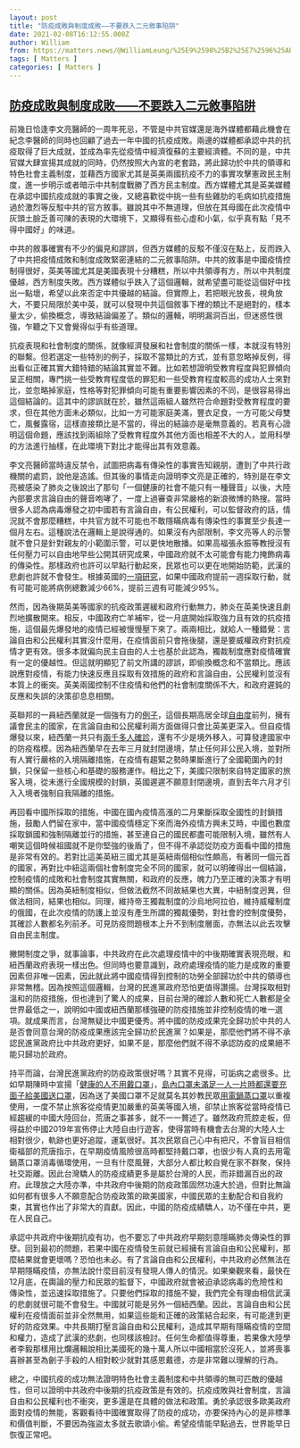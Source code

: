 ```yaml
---
layout: post
title: "防疫成敗與制度成敗——不要跌入二元敘事陷阱"
date: 2021-02-08T16:12:55.000Z
author: William
from: https://matters.news/@WilliamLeung/%25E9%2598%25B2%25E7%2596%25AB%25E6%2588%2590%25E6%2595%2597%25E8%2588%2587%25E5%2588%25B6%25E5%25BA%25A6%25E6%2588%2590%25E6%2595%2597-%25E4%25B8%258D%25E8%25A6%2581%25E8%25B7%258C%25E5%2585%25A5%25E4%25BA%258C%25E5%2585%2583%25E6%2595%2598%25E4%25BA%258B%25E9%2599%25B7%25E9%2598%25B1-bafyreiaqhfzl4eo4j37ydzxgoir3dkhqidg7xssnjrx7ydtegjtx72u5lq
tags: [ Matters ]
categories: [ Matters ]
---
```

<!--1612800775000-->
[防疫成敗與制度成敗——不要跌入二元敘事陷阱](https://matters.news/@WilliamLeung/%25E9%2598%25B2%25E7%2596%25AB%25E6%2588%2590%25E6%2595%2597%25E8%2588%2587%25E5%2588%25B6%25E5%25BA%25A6%25E6%2588%2590%25E6%2595%2597-%25E4%25B8%258D%25E8%25A6%2581%25E8%25B7%258C%25E5%2585%25A5%25E4%25BA%258C%25E5%2585%2583%25E6%2595%2598%25E4%25BA%258B%25E9%2599%25B7%25E9%2598%25B1-bafyreiaqhfzl4eo4j37ydzxgoir3dkhqidg7xssnjrx7ydtegjtx72u5lq)
------

<div>
<p>前幾日恰逢李文亮醫師的一周年死忌，不管是中共官媒還是海外媒體都藉此機會在紀念李醫師的同時也回顧了過去一年中國的抗疫成敗。兩邊的媒體都承認中共的抗疫取得了巨大成就，並成為率先從疫情中經濟復蘇的主要經濟體。不同的是，中共官媒大肆宣揚其成就的同時，仍然按照大內宣的老套路，將此歸功於中共的領導和特色社會主義制度，並藉西方國家尤其是英美兩國抗疫不力的事實攻擊憲政民主制度，進一步明示或者暗示中共制度戰勝了西方民主制度。西方媒體尤其是英美媒體在承認中國抗疫成就的事實之後，又總喜歡從中挑一些有些雞肋的毛病如抗疫措施過於激烈等反駁中共的官方敘事。雖說其中不無道理，但放在其母國在此次疫情中灰頭土臉乏善可陳的表現的大環境下，又顯得有些心虛和小氣，似乎真有點「見不得中國好」的味道。</p><p>中共的敘事確實有不少的偏見和謬誤，但西方媒體的反駁不僅沒在點上，反而跌入了中共把疫情成敗和制度成敗緊密連結的二元敘事陷阱。中共的敘事是中國疫情控制得很好，英美等國尤其是美國表現十分糟糕，所以中共領導有方，所以中共制度優越，西方制度失敗。西方媒體似乎跌入了這個邏輯，就希望盡可能從這個好中找出一點壞，希望以此來否定中共優越的結論。但實際上，若把眼光放長，視角放大，不要只局限於美中英，就可以發現中共這個敘事下裡的類比不是絕對的，樣本量太少，偷換概念，導致結論偏差了。類似的邏輯，明明漏洞百出，但迷惑性很強，乍聽之下又會覺得似乎有些道理。</p><p>抗疫表現和社會制度的關係，就像經濟發展和社會制度的關係一樣，本就沒有特別的聯繫。但若選定一些特別的例子，採取不當類比的方式，並有意忽略掉反例，得出看似正確其實大錯特錯的結論其實並不難。比如若想證明受教育程度與犯罪傾向呈正相關，專門挑一些受教育程度低的罪犯和一些受教育程度較高的成功人士來對比，並忽略掉家庭，性格等對犯罪傾向可能有重要影響因素的不同，是很容易得出這個結論的。這其中的謬誤就在於，雖然這兩組人雖然符合命題對受教育程度的要求，但在其他方面未必類似，比如一方可能家庭美滿，豐衣足食，一方可能父母雙亡，風餐露宿，這樣直接類比是不當的，得出的結論亦是毫無意義的。若真有心證明這個命題，應該找到兩組除了受教育程度外其他方面也相差不大的人，並用科學的方法進行抽樣，在此環境下對比才能得出其有效意義。</p><p>李文亮醫師當時違反禁令，試圖把病毒有傳染性的事實告知親朋，遭到了中共行政機關的處罰，說他是造謠。但其後的事情走向證明李文亮是正確的，特別是在李文亮被感染了肺炎之後說出了那句「一個健康的社會不能只有一種聲音」以後，大陸內部要求言論自由的聲音咆哮了，一度上過審查非常嚴格的新浪微博的熱搜。當時很多人認為病毒爆發之初中國若有言論自由，有公民權利，可以監督政府的話，情況就不會那麼糟糕，中共官方就不可能也不敢隱瞞病毒有傳染性的事實至少長達一個月左右。這種說法在邏輯上是說得通的。如果沒有內部限制，李文亮等人的示警就不會只是針對親友的小範圍示警，可以更快地散播。如果高福張永振等教授沒有任何壓力可以自由地早些公開其研究成果，中國政府就不太可能會有能力掩飾病毒的傳染性。那樣政府也許可以早點行動起來，民眾也可以更在地開始防範，武漢的悲劇也許就不會發生。根據英國的<a href="https://www.nature.com/articles/s41586-020-2293-x" target="_blank">一項研究</a>，如果中國政府提前一週採取行動，就有可能可能將病例總數減少66%，提前三週有可能減少95%。</p><p>然而，因為後期英美等國家的抗疫政策遲緩和政府行動無力，肺炎在英美快速且劇烈地擴散開來。相反，中國政府亡羊補牢，從一月底開始採取強力且有效的抗疫措施，這個最先爆發地的疫情已經被慢慢壓下來了。兩兩相比，就給人一種錯覺：言論自由和公民權利其實沒什麼用，在疫情面前只會拖後腿，還是要威權政府對抗疫情才更有效。很多本就偏向民主自由的人士也基於此認為，獨裁制度應對疫情確實有一定的優越性。但這就明顯犯了前文所講的謬誤，即偷換概念和不當類比。應該說應對疫情，有能力快速反應且採取有效措施的政府和言論自由，公民權利並沒有本質上的衝突。英美兩國控制不住疫情和他們的社會制度關係不大，和政府遲鈍的反應和失誤的決策卻息息相關。</p><p>英聯邦的一員紐西蘭就是一個強有力的<a href="https://www.bbc.com/news/amp/world-asia-53274085" target="_blank">例子</a>，這個長期高居全球<a href="https://rsf.org/en/ranking" target="_blank">自由度</a>前列，擁有議會民主的國家，在言論自由和公民權利兩方面做得只會比英美更深入。但自疫情爆發以來，紐西蘭一共只有<a href="https://www.worldometers.info/coronavirus/" target="_blank">兩千多人確診</a>，還有不少是境外移入，可算發達國家中的防疫楷模。因為紐西蘭早在去年三月就封閉邊境，禁止任何非公民入境，並對所有人實行嚴格的入境隔離措施，在疫情有趨緊之勢時果斷進行了全國範圍內的封鎖，只保留一些核心和基礎的服務運作。相比之下，美國只限制來自特定國家的旅客入境，從未進行全國規模的封鎖，英國遲遲不願意封閉邊境，直到去年六月才引入入境者強制自我隔離的措施。</p><p>再回看中國所採取的措施，中國在國內疫情高漲的二月果斷採取全國性的封鎖措施，鼓勵人們留在家中，當中國疫情穩定下來而海外疫情方興未艾時，中國也數度採取鎖國和強制隔離並行的措施，甚至連自己的國民都盡可能限制入境，雖然有人嘲笑這個時候祖國就不是你堅強的後盾了，但不得不承認從防疫方面看中國的措施是非常有效的。若對比這美英紐三國尤其是英紐兩個相似性頗高，有著同一個元首的國家，再對比中紐這兩個社會制度完全不同的國家，就可以明確得出一個結論，控制疫情的成敗和社會制度其實無關，和政府的反應，魄力乃至正確的決策才有明顯的關係。因為英紐制度相似，但做法截然不同故結果也大異，中紐制度迥異，但做法相同，結果也相似。同理，維持帝王獨裁制度的沙烏地阿拉伯，維持威權制度的俄國，在此次疫情的防護上並沒有產生所謂的獨裁優勢，對社會的控制度優勢，其確診人數都名列前矛。可見防疫問題根本上升不到制度層面，亦無法以此去攻擊自由民主制度。</p><p>撇開制度之爭，就事論事，中共政府在此次處理疫情中的中後期確實表現亮眼，和紐西蘭政府表現一樣出色。但同時也要意識到，政府處理疫情的能力是成敗的重要因素但非唯一因素，因此就此將中國疫情得到控制的功勞全部歸功於中共的領導也非常無稽。因為按照這個邏輯，台灣的民進黨政府恐怕更值得讚揚。台灣採取相對溫和的防疫措施，但也達到了驚人的成果，目前台灣的確診人數和死亡人數都是全世界最低之一，說明如中國或紐西蘭那樣強硬的防疫措施並非控制疫情的唯一選項。就成果而言，台灣無疑比中國更優秀。將中國的防疫成果完全歸功於中共的人是否會同意台灣的防疫成果應該完全歸功於民進黨？如果是，那麼他們將不得不承認民進黨政府比中共政府更好，如果不是，那麼他們就不得不承認防疫的成果絕不能只歸功於政府。</p><p>持平而論，台灣民進黨政府的防疫政策很好嗎？其實不見得，可詬病之處很多。比如早期陳時中宣揚「<a href="https://www.cna.com.tw/news/firstnews/202003010226.aspx" target="_blank">健康的人不用戴口罩</a>」，<a href="https://www.storm.mg/article/2560402" target="_blank">島內口罩未滿足一人一片時都還要充面子給美國送口罩</a>，因為送了美國口罩不足就莫名其妙教民眾<a href="https://opinion.udn.com/opinion/story/8775/4482951" target="_blank">用電鍋蒸口罩</a>以重複使用，一度不禁止旅客從疫情更加嚴重的英美等國入境，卻禁止旅客從當時疫情已經趨緩的中國大陸回台，荒唐之事甚多，就不一一贅述了。雖然政府荒腔走板，但得益於中國2019年宣佈停止大陸自由行遊客，使得當時有機會去台灣的大陸人士相對很少，軌跡也更好追蹤，運氣很好。其次民眾自己心中有把尺，不會盲目相信衛福部的荒唐指示，在早期疫情風險很高時都堅持戴口罩，也很少有人真的去用電鍋蒸口罩消毒循環使用，一旦有什麼風聲，大部分人都比較自覺在家不群聚，保持社交距離。因此台灣驕人的防疫成績更多是屬於台灣的人民，而非錯漏百出的政府。此理放之大陸亦準，中共政府中後期的防疫政策固然功遠大於過，但對比無論如何都有很多人不願意配合防疫政策的歐美國家，中國民眾的主動配合和自我約束，其實也作出了非常大的貢獻。因此，中國的防疫成績驕人，功不僅在中共，更在人民自己。</p><p>承認中共政府中後期抗疫有功，也不要忘了中共政府早期刻意隱瞞肺炎傳染性的罪孽。回到最初的問題，若果中國在疫情發生前就已經擁有言論自由和公民權利，那麼結果就會更壞嗎？恐怕也未必。有了言論自由和公民權利，中共政府必然無法在早期隱瞞疫情，亦無法說什麼目前沒有發現人傳人的情況。如果樂觀來看，最快在12月底，在輿論的壓力和民眾的監督下，中國政府就會被迫承認病毒的危險性和傳染性，並迅速採取措施了。只要他們採取的措施不變，我們完全有理由相信武漢的悲劇就很可能不會發生。中國就可能是另外一個紐西蘭。因此，言論自由和公民權利在疫情面前並非全然無用，如果這些能和正確的政策結合起來，有可能達到更好的防疫效果。中共長期打壓言論自由和公民權利，造成其早期有隱瞞疫情的空間和權力，造成了武漢的悲劇，也同樣該檢討。任何生命都值得尊重，若果像大陸學者李毅那樣用比爛邏輯說相比美國死的幾十萬人所以中國相當於沒死人，並將喪事喜辦甚至為劊子手殺的人相對較少就對其感恩戴德，亦是非常難以理解的行為。</p><p>總之，中國抗疫的成功無法證明特色社會主義制度和中共領導的無可匹敵的優越性，但可以證明中共政府中後期的抗疫政策是有效的。抗疫成敗與社會制度，言論自由和公民權利也不衝突，更多還是在具體的做法和政策。勇於承認很多歐美政府面對疫情的無能，客觀看待中國確實取得了防疫的成功，亦要保持內心的是非標準和價值判斷，不要因為強盜太多就去歌頌小偷。希望疫情能早點過去，世界能早日恢復正常吧。</p><p><br></p>
</div>
